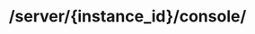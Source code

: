 ---
title: /server/{instance_id}/console/
position: 4.4
type: get
description: Lấy thông tin đường dẫn console
content_markdown: |-
  API sử dụng để  hiển thị các thông tin của máy chủ ảo
left_code_blocks:
  - code_block: |-
      r = requests.get("http://portalurl/api/v1/server/{instance_id}/console/", token="YOUR_TOKEN_KEY")
      print r.text
    title: Python
    language: python
right_code_blocks:
  - code_block: |-
      {
        "message": "string",
        "url": "example.com"
      }

    title: Response
    language: json
---